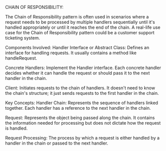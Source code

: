 CHAIN OF RESPONSIBILITY:

The Chain of Responsibility pattern is often used in scenarios where a request needs to be processed by multiple handlers sequentially until it's handled appropriately or until it reaches the end of the chain. A real-life use case for the Chain of Responsibility pattern could be a customer support ticketing system.

Components Involved:
Handler Interface or Abstract Class:
Defines an interface for handling requests. It usually contains a method like handleRequest.

Concrete Handlers: 
Implement the Handler interface. Each concrete handler decides whether it can handle the request or should pass it to the next handler in the chain.

Client: 
Initiates requests to the chain of handlers. It doesn't need to know the chain's structure; it just sends requests to the first handler in the chain.

Key Concepts:
Handler Chain: 
Represents the sequence of handlers linked together. Each handler has a reference to the next handler in the chain.

Request:
 Represents the object being passed along the chain. It contains the information needed for processing but does not dictate how the request is handled.

Request Processing: 
The process by which a request is either handled by a handler in the chain or passed to the next handler.


